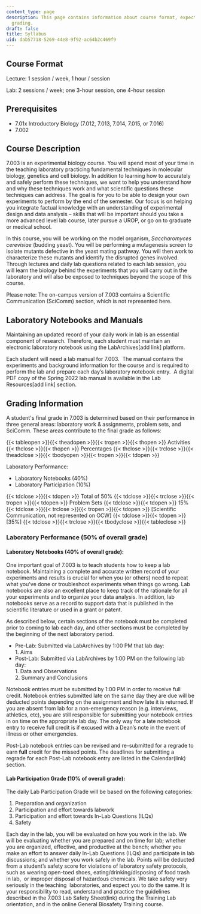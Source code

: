 ```yaml
---
content_type: page
description: This page contains information about course format, expectations, and
  grading.
draft: false
title: Syllabus
uid: dab57718-5269-44e8-9f92-ac64b2c469f9
---
```

## Course Format

Lecture: 1 session / week, 1 hour / session

Lab: 2 sessions / week; one 3-hour session, one 4-hour session

## Prerequisites

- 7.01x Introductory Biology (7.012, 7.013, 7.014, 7.015, or 7.016)
- 7.002

## Course Description

7.003 is an experimental biology course. You will spend most of your time in the teaching laboratory practicing fundamental techniques in molecular biology, genetics and cell biology. In addition to learning how to accurately and safely perform these techniques, we want to help you understand how and why these techniques work and what scientific questions these techniques can address. The goal is for you to be able to design your own experiments to perform by the end of the semester. Our focus is on helping you integrate factual knowledge with an understanding of experimental design and data analysis – skills that will be important should you take a more advanced level lab course, later pursue a UROP, or go on to graduate or medical school.

In this course, you will be working on the model organism, *Saccharomyces cerevisiae* (budding yeast). You will be performing a mutagenesis screen to isolate mutants defective in the yeast mating pathway. You will then work to characterize these mutants and identify the disrupted genes involved. Through lectures and daily lab questions related to each lab session, you will learn the biology behind the experiments that you will carry out in the laboratory and will also be exposed to techniques beyond the scope of this course.

Please note: The on-campus version of 7.003 contains a Scientific Communication (SciComm) section, which is not represented here. 

## Laboratory Notebooks and Manuals

Maintaining an updated record of your daily work in lab is an essential component of research. Therefore, each student must maintain an electronic laboratory notebook using the LabArchives\[add link\] platform.

Each student will need a lab manual for 7.003.  The manual contains the experiments and background information for the course and is required to perform the lab and prepare each day’s laboratory notebook entry.  A digital PDF copy of the Spring 2022 lab manual is available in the Lab Resources\[add link\] section.

## Grading Information

A student's final grade in 7.003 is determined based on their performance in three general areas: laboratory work & assignments, problem sets, and SciComm. These areas contribute to the final grade as follows:

{{< tableopen >}}{{< theadopen >}}{{< tropen >}}{{< thopen >}}
Activities
{{< thclose >}}{{< thopen >}}
Percentages
{{< thclose >}}{{< trclose >}}{{< theadclose >}}{{< tbodyopen >}}{{< tropen >}}{{< tdopen >}}

Laboratory Performance:

- Laboratory Notebooks (40%)
- Laboratory Participation (10%)

{{< tdclose >}}{{< tdopen >}}
Total of 50%
{{< tdclose >}}{{< trclose >}}{{< tropen >}}{{< tdopen >}}
Problem Sets
{{< tdclose >}}{{< tdopen >}}
15%
{{< tdclose >}}{{< trclose >}}{{< tropen >}}{{< tdopen >}}
\[Scientific Communication, not represented on OCW\]
{{< tdclose >}}{{< tdopen >}}
\[35%\]
{{< tdclose >}}{{< trclose >}}{{< tbodyclose >}}{{< tableclose >}}

### Laboratory Performance (50% of overall grade)

#### Laboratory Notebooks (40% of overall grade):

One important goal of 7.003 is to teach students how to keep a lab notebook. Maintaining a complete and accurate written record of your experiments and results is crucial for when you (or others) need to repeat what you've done or troubleshoot experiments when things go wrong. Lab notebooks are also an excellent place to keep track of the rationale for all your experiments and to organize your data analysis. In addition, lab notebooks serve as a record to support data that is published in the scientific literature or used in a grant or patent.

As described below, certain sections of the notebook must be completed prior to coming to lab each day, and other sections must be completed by the beginning of the next laboratory period.

- Pre-Lab: Submitted via LabArchives by 1:00 PM that lab day:    
    1\. Aims
- Post-Lab: Submitted via LabArchives by 1:00 PM on the following lab day:    
    1\. Data and Observations    
    2\. Summary and Conclusions

Notebook entries must be submitted by 1:00 PM in order to receive full credit. Notebook entries submitted late on the same day they are due will be deducted points depending on the assignment and how late it is returned. If you are absent from lab for a non-emergency reason (e.g. interviews, athletics, etc), you are still responsible for submitting your notebook entries in on time on the appropriate lab day. The only way for a late notebook entry to receive full credit is if excused with a Dean’s note in the event of illness or other emergencies.

Post-Lab notebook entries can be revised and re-submitted for a regrade to earn **full** credit for the missed points. The deadlines for submitting a regrade for each Post-Lab notebook entry are listed in the Calendar(link) section.

#### Lab Participation Grade (10% of overall grade):

The daily Lab Participation Grade will be based on the following categories:

1. Preparation and organization
2. Participation and effort towards labwork
3. Participation and effort towards In-Lab Questions (ILQs)
4. Safety

Each day in the lab, you will be evaluated on how you work in the lab. We will be evaluating whether you are prepared and on time for lab; whether you are organized, effective, and productive at the bench; whether you make an effort to answer daily In-Lab Questions (ILQs) and participate in lab discussions; and whether you work safely in the lab. Points will be deducted from a student’s safety score for violations of laboratory safety protocols, such as wearing open-toed shoes, eating/drinking/disposing of food trash in lab,  or improper disposal of hazardous chemicals. We take safety very seriously in the teaching  laboratories, and expect you to do the same. It is your responsibility to read, understand and practice the guidelines described in the 7.003 Lab Safety Sheet(link) during the Training Lab orientation, and in the online General Biosafety Training course.